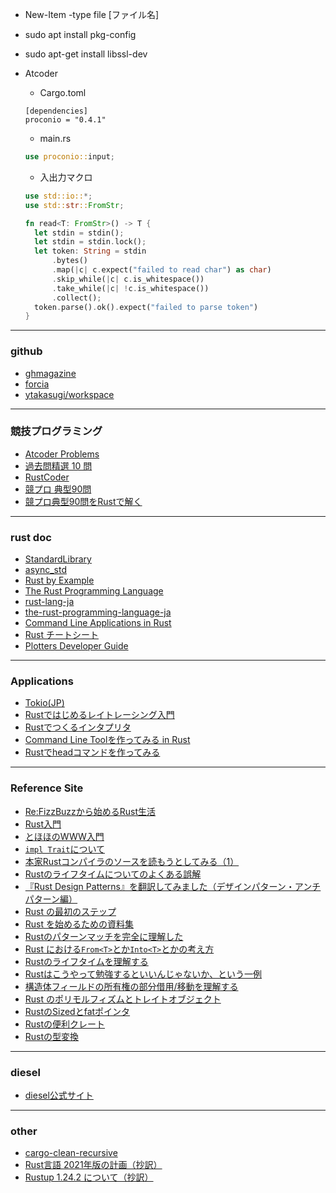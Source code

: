 * New-Item -type file [ファイル名]

* sudo apt install pkg-config

* sudo apt-get install libssl-dev

* Atcoder

  * Cargo.toml

  ```
  [dependencies]
  proconio = "0.4.1"
  ```

  * main.rs

  ```rust
  use proconio::input;
  ```

  * 入出力マクロ

  ```rust
  use std::io::*;
  use std::str::FromStr;
  
  fn read<T: FromStr>() -> T {
    let stdin = stdin();
    let stdin = stdin.lock();
    let token: String = stdin
        .bytes()
        .map(|c| c.expect("failed to read char") as char) 
        .skip_while(|c| c.is_whitespace())
        .take_while(|c| !c.is_whitespace())
        .collect();
    token.parse().ok().expect("failed to parse token")
  }
  ```

---

### github

* [ghmagazine](https://github.com/ghmagazine/rustbook)
* [forcia](https://github.com/forcia/rustbook)
* [ytakasugi/workspace](https://github.com/ytakasugi/workspace)

---

### 競技プログラミング

* [Atcoder Problems](https://kenkoooo.com/atcoder/#/table/)
* [過去問精選 10 問](https://qiita.com/drken/items/fd4e5e363d0f5859067)
* [RustCoder](https://zenn.dev/toga/books/rust-atcoder)
* [競プロ 典型90問](https://github.com/E869120/kyopro_educational_90)
* [競プロ典型90問をRustで解く](https://dev.thanaism.com/tags/rust/)

---

### rust doc
* [StandardLibrary](https://doc.rust-lang.org/std/)
* [async_std](https://docs.rs/async-std/1.9.0/async_std/)
* [Rust by Example](https://doc.rust-jp.rs/rust-by-example-ja/)
* [The Rust Programming Language](https://doc.rust-jp.rs/book-ja/)
* [rust-lang-ja](https://github.com/rust-lang-ja)
* [the-rust-programming-language-ja](https://github.com/rust-lang-ja/the-rust-programming-language-ja)
* [Command Line Applications in Rust](https://rust-cli.github.io/book/index.html)
* [Rust チートシート](https://cheats.rs/)
* [Plotters Developer Guide](https://plotters-rs.github.io/book/intro/introduction.html)

---

### Applications

- [Tokio(JP)](https://zenn.dev/magurotuna/books/tokio-tutorial-ja)
- [Rustではじめるレイトレーシング入門](https://github.com/mebiusbox/docs/blob/master/Rust%E3%81%A7%E3%81%AF%E3%81%98%E3%82%81%E3%82%8B%E3%83%AC%E3%82%A4%E3%83%88%E3%83%AC%E3%83%BC%E3%82%B7%E3%83%B3%E3%82%B0%E5%85%A5%E9%96%80.pdf)
- [Rustでつくるインタプリタ](https://qiita.com/nirasan/items/f7a232af3372ea370f4b)
- [Command Line Toolを作ってみる in Rust](https://qiita.com/watawuwu/items/b20abfae62f76e4b4c0c)
- [Rustでheadコマンドを作ってみる](https://nktafuse.hatenablog.com/entry/2017/12/19/202823)

---

### Reference Site

* [Re:FizzBuzzから始めるRust生活](https://qiita.com/hinastory/items/543ae9749c8bccb9afbc)
* [Rust入門](https://zenn.dev/mebiusbox/books/22d4c1ed9b0003/viewer/6d5875)
* [とほほのWWW入門](http://www.tohoho-web.com/ex/rust.html)
* [`impl Trait`について](https://qnighy.hatenablog.com/entry/2018/01/28/220000)
* [本家Rustコンパイラのソースを読もうとしてみる（1）](https://qiita.com/0yoyoyo/items/eba97a019d0e60324263)
* [Rustのライフタイムについてのよくある誤解](https://github.com/pretzelhammer/rust-blog/blob/master/posts/translations/jp/common-rust-lifetime-misconceptions.md)
* [『Rust Design Patterns』を翻訳してみました（デザインパターン・アンチパターン編）](https://qiita.com/Yappii_111/items/654717e6a6a980722189)
* [Rust の最初のステップ](https://docs.microsoft.com/ja-jp/learn/paths/rust-first-steps/)
* [Rust を始めるための資料集](https://blog-dry.com/entry/2021/01/23/141936)
* [Rustのパターンマッチを完全に理解した](https://frozenlib.net/blog/2018-03-11_rust-pattern-match/)
* [Rust における`From<T>`とか`Into<T>`とかの考え方](https://qiita.com/hadashiA/items/d0c34a4ba74564337d2f)
* [Rustのライフタイムを理解する](https://qiita.com/lechatthecat/items/863198824bbb8c4ab1f4)
* [Rustはこうやって勉強するといいんじゃないか、という一例](https://qiita.com/TakaakiFuruse/items/13e9ad9d1efe7e17811c)
* [構造体フィールドの所有権の部分借用/移動を理解する](https://qiita.com/yosqueoy/items/453e9aa85bf394388b86)
* [Rust のポリモルフィズムとトレイトオブジェクト](http://sharply.hatenablog.com/entry/2020/04/19/001236)
* [RustのSizedとfatポインタ](https://qnighy.hatenablog.com/entry/2017/03/04/131311)
* [Rustの便利クレート](https://qiita.com/qryxip/items/7c16ab9ef3072c1d7199)
* [Rustの型変換](https://zenn.dev/take4s5i/articles/rust-type-convertion)

---

### diesel

* [diesel公式サイト](https://diesel.rs/guides/getting-started/)

---

### other

- [cargo-clean-recursive](https://crates.io/crates/cargo-clean-recursive)
- [Rust言語 2021年版の計画（抄訳）](https://zenn.dev/ice_creamer/articles/53c12111ab8d4b)
- [Rustup 1.24.2 について（抄訳）](https://zenn.dev/ice_creamer/articles/a57addc6d5e200)